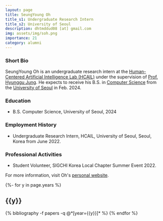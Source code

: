 ```yaml
---
layout: page
title: SeungYoung Oh
title_s1: Undergraduate Research Intern
title_s2: University of Seoul
description: dhtmddud08 [at] gmail.com
img: assets/img/soh.png
importance: 21
category: alumni
---
```


### Short Bio
<p>SeungYoung Oh is an undergraduate research intern at the <a href="http://hcail.github.io">Human-Centered Artificial Intelligence Lab (HCAIL)</a> under the supervision of <a href="http://hyunggujung.com">Prof. Hyunggu Jung</a>. He expects to receive his B.S. in <a href="https://engineering.uos.ac.kr/engineering/depart/cs/welcome.do">Computer Science</a> from the <a href="https://www.uos.ac.kr/">University of Seoul</a> in Feb. 2024.</p>

### Education
<ul>
<li>B.S. Computer Science, University of Seoul, 2024
</li>
</ul>

### Employment History
<ul>
<li>Undergraduate Research Intern, HCAIL, University of Seoul, Seoul, Korea from June 2022.
</li>
</ul>

### Professional Activities
<ul>
<li>Student Volunteer, SIGCHI Korea Local Chapter Summer Event 2022.
</li>
</ul>

For more information, visit Oh's [personal website](https://jackine08.github.io/jackine08/).

<!-- _pages/publications.md -->
<div class="publications">

{%- for y in page.years %}
  <h2 class="year">{{y}}</h2>
  {% bibliography -f papers -q @*[year={{y}}]* %}
{% endfor %}

</div>
